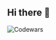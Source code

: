 ## Hi there 👋

<!-- https://github.com/DiniFarb/codewars_readme_stats/tree/master
displays codwars stats at github readme-->
![Codewars](https://github.r2v.ch/codewars?user=Sebastian+Karger&name=true&top_languages=true&stroke=%23b362ff)

<!--
**sebi00/sebi00** is a ✨ _special_ ✨ repository because its `README.md` (this file) appears on your GitHub profile.

Here are some ideas to get you started:

- 🔭 I’m currently working on ...
- 🌱 I’m currently learning ...
- 👯 I’m looking to collaborate on ...
- 🤔 I’m looking for help with ...
- 💬 Ask me about ...
- 📫 How to reach me: ...
- 😄 Pronouns: ...
- ⚡ Fun fact: ...
-->
